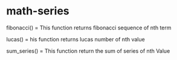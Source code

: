 # math-series

fibonacci() = This function returns  fibonacci sequence of nth term

lucas() = his function returns lucas number of nth value

sum_series() = This function return the sum of series of nth Value
